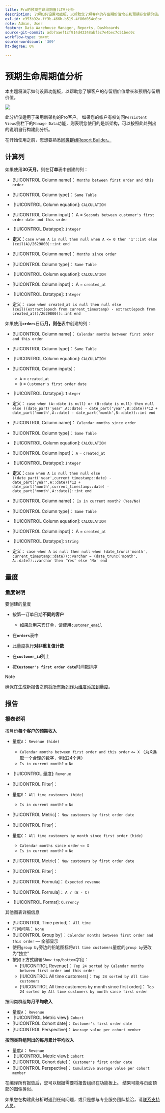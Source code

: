 ```yaml
---
title: Pro的预期生命周期值(LTV)分析
description: 了解如何设置功能板，以帮助您了解客户的存留期价值增长和预期存留期价值。
exl-id: e353b92a-ff3b-466b-b519-4f86d054c0bc
role: Admin, User
feature: Data Warehouse Manager, Reports, Dashboards
source-git-commit: adb7aaef1cf914d43348abf5c7e4bec7c51bed0c
workflow-type: tm+mt
source-wordcount: '309'
ht-degree: 0%

---
```


# 预期生命周期值分析

本主题将演示如何设置功能板，以帮助您了解客户的存留期价值增长和预期存留期价值。

![](../../assets/exp-lifetim-value-anyalysis.png)

此分析仅适用于采用新架构的Pro客户。 如果您的帐户有权访问`Persistent Views`侧栏下的`Manage Data`功能，则表明您使用的是新架构，可以按照此处列出的说明自行构建此分析。

在开始使用之前，您想要熟悉[同类群组Report Builder。](../dev-reports/cohort-rpt-bldr.md)

## 计算列

如果使用&#x200B;**30天月**，则在&#x200B;**订单**&#x200B;表中创建的列：

* [!UICONTROL Column name]： `Months between first order and this order`
* [!UICONTROL Column type]： `Same Table`
* &#x200B;
  [!UICONTROL Column equation]: `CALCULATION`
* [!UICONTROL Column input]： A = `Seconds between customer's first order date and this order`
* &#x200B;
  [!UICONTROL Datatype]: `Integer`
* **定义：**`case when A is null then null when A <= 0 then '1'::int else (ceil(A)/2629800)::int end`

* [!UICONTROL Column name]： `Months since order`
* [!UICONTROL Column type]： `Same Table`
* &#x200B;
  [!UICONTROL Column equation]: `CALCULATION`
* [!UICONTROL Column input]： A = `created_at`
* &#x200B;
  [!UICONTROL Datatype]: `Integer`
* 定义： `case when created_at is null then null else (ceil((extract(epoch from current_timestamp) - extract(epoch from created_at))/2629800))::int end`

如果使用&#x200B;**`orders`**&#x200B;日历&#x200B;**月，则在**&#x200B;表中创建的列：

* [!UICONTROL Column name]： `Calendar months between first order and this order`
* [!UICONTROL Column type]： `Same Table`
* &#x200B;
  [!UICONTROL Column equation]: `CALCULATION`
* [!UICONTROL Column inputs]：
   * `A` = `created_at`
   * `B` = `Customer's first order date`

* &#x200B;
  [!UICONTROL Datatype]: `Integer`
* 定义： `case when (A::date is null) or (B::date is null) then null else ((date_part('year',A::date) - date_part('year',B::date))*12 + date_part('month',A::date) - date_part('month',B::date))::int end`

* [!UICONTROL Column name]： `Calendar months since order`
* [!UICONTROL Column type]： `Same Table`
* &#x200B;
  [!UICONTROL Column equation]: `CALCULATION`
* [!UICONTROL Column input]： `A` = `created_at`
* &#x200B;
  [!UICONTROL Datatype]: `Integer`
* **定义：**`case when A is null then null else ((date_part('year',current_timestamp::date) - date_part('year',A::date))*12 + date_part('month',current_timestamp::date) - date_part('month',A::date))::int end`

* [!UICONTROL Column name]： `Is in current month? (Yes/No)`
* [!UICONTROL Column type]： `Same Table`
* &#x200B;
  [!UICONTROL Column equation]: `CALCULATION`
* [!UICONTROL Column input]： A = `created_at`
* &#x200B;
  [!UICONTROL Datatype]: `String`
* 定义： `case when A is null then null when (date_trunc('month', current_timestamp::date))::varchar = (date_trunc('month', A::date))::varchar then 'Yes' else 'No' end`

## 量度

### 量度说明

要创建的量度

* 按第一订单日期&#x200B;**不同的客户**
   * 如果启用来宾订单，请使用`customer_email`

* 在&#x200B;**`orders`**&#x200B;表中
* 此量度执行&#x200B;**对非重复值计数**
* 在&#x200B;**`customer_id`**&#x200B;列上
* 按&#x200B;**`Customer's first order date`**&#x200B;时间戳排序

>[!NOTE]
>
>确保在生成新报告之前[将所有新列作为维度添加到量度](../../data-analyst/data-warehouse-mgr/manage-data-dimensions-metrics.md)。

## 报告

### 报表说明

按月份&#x200B;**每个客户的预期收入**

* 量度`A`： `Revenue (hide)`
   * `Calendar months between first order and this order` `<= X` （为X选取一个合理的数字，例如24个月）
   * `Is in current month?` = `No`

* &#x200B;
  [!UICONTROL 量度]: `Revenue`
* [!UICONTROL Filter]：

* 量度`B`： `All time customers (hide)`
   * `Is in current month?` = `No`

* [!UICONTROL Metric]： `New customers by first order date`
* [!UICONTROL Filter]：

* 量度`C`： `All time customers by month since first order (hide)`
   * `Calendar months since order` `<= X`
   * `Is in current month?` = `No`

* [!UICONTROL Metric]： `New customers by first order date`
* [!UICONTROL Filter]：

* [!UICONTROL Formula]： `Expected revenue`
* [!UICONTROL Formula]： `A / (B - C)`
* &#x200B;
  [!UICONTROL Format]: `Currency`

其他图表详细信息

* [!UICONTROL Time period]： `All time`
* 时间间隔： `None`
* [!UICONTROL Group by]： `Calendar months between first order and this order` — 全部显示
* 使用`group by`旁边的铅笔图标将`All time customers`量度的`group by`更改为“独立”
* 按如下方式编辑`Show top/bottom`字段：
   * [!UICONTROL Revenue]： `Top 24 sorted by Calendar months between first order and this order`
   * [!UICONTROL All time customers]： `Top 24 sorted by All time customers`
   * [!UICONTROL All time customers by month since first order]： `Top 24 sorted by All time customers by month since first order`

按同类群组&#x200B;**每月平均收入**

* 量度`A`： `Revenue`
* &#x200B;
  [!UICONTROL Metric view]: `Cohort`
* [!UICONTROL Cohort date]： `Customer's first order date`
* [!UICONTROL Perspective]： `Average value per cohort member`

**按同类群组列出的每月累计平均收入**

* 量度`A`： `Revenue`
* &#x200B;
  [!UICONTROL Metric view]: `Cohort`
* [!UICONTROL Cohort date]： `Customer's first order date`
* [!UICONTROL Perspective]： `Cumulative average value per cohort member`

在编译所有报告后，您可以根据需要将报告组织在功能板上。 结果可能与页面顶部的图像类似。

如果您在构建此分析时遇到任何问题，或只是想与专业服务团队接洽，请[联系支持人员](https://experienceleague.adobe.com/docs/commerce-knowledge-base/kb/troubleshooting/miscellaneous/mbi-service-policies.html?lang=zh-Hans)。
